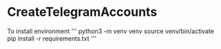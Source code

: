 # CreateTelegramAccounts

To install environment
'''
    python3 -m venv venv
    source venv/bin/activate
    pip install -r requirements.txt
'''

